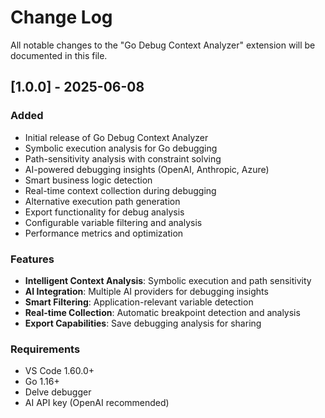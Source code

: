 # Change Log

All notable changes to the "Go Debug Context Analyzer" extension will be documented in this file.

## [1.0.0] - 2025-06-08

### Added
- Initial release of Go Debug Context Analyzer
- Symbolic execution analysis for Go debugging
- Path-sensitivity analysis with constraint solving
- AI-powered debugging insights (OpenAI, Anthropic, Azure)
- Smart business logic detection
- Real-time context collection during debugging
- Alternative execution path generation
- Export functionality for debug analysis
- Configurable variable filtering and analysis
- Performance metrics and optimization

### Features
- **Intelligent Context Analysis**: Symbolic execution and path sensitivity
- **AI Integration**: Multiple AI providers for debugging insights  
- **Smart Filtering**: Application-relevant variable detection
- **Real-time Collection**: Automatic breakpoint detection and analysis
- **Export Capabilities**: Save debugging analysis for sharing

### Requirements
- VS Code 1.60.0+
- Go 1.16+
- Delve debugger
- AI API key (OpenAI recommended)